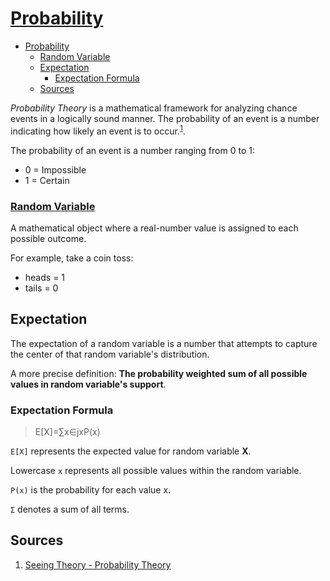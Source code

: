 # [Probability](https://seeing-theory.brown.edu/basic-probability/index.html)
- [Probability](#probability)
    - [Random Variable](#random-variable)
  - [Expectation](#expectation)
    - [Expectation Formula](#expectation-formula)
  - [Sources](#sources)

*Probability Theory* is a mathematical framework for analyzing chance events in a logically sound manner. The probability of an event is a number indicating how likely an event is to occur.<sup>[1](https://seeing-theory.brown.edu/basic-probability/index.html)</sup>.

The probability of an event is a number ranging from 0 to 1:
* 0 = Impossible
* 1 = Certain

### [Random Variable](https://seeing-theory.brown.edu/probability-distributions/index.html#section1)
A mathematical object where a real-number value is assigned to each possible outcome.

For example, take a coin toss: 
* heads = 1
* tails = 0

## Expectation
The expectation of a random variable is a number that attempts to capture the center of that random variable's distribution.

A more precise definition: **The probability weighted sum of all possible values in random variable's support**.

### Expectation Formula
> E[X]=∑x∈xP(x)

`E[X]` represents the expected value for random variable **X**.

Lowercase `x` represents all possible values within the random variable.

`P(x)` is the probability for each value x.

`Σ` denotes a sum of all terms.


## Sources
1. [Seeing Theory - Probability Theory](https://seeing-theory.brown.edu/basic-probability/index.html)